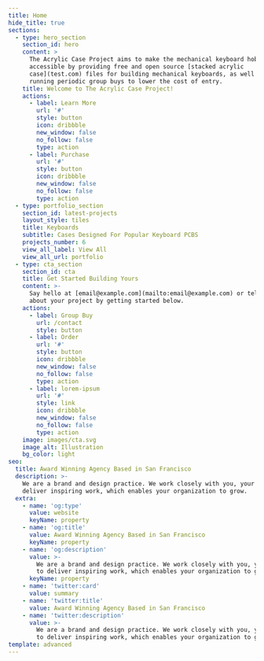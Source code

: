 ```yaml
---
title: Home
hide_title: true
sections:
  - type: hero_section
    section_id: hero
    content: >
      The Acrylic Case Project aims to make the mechanical keyboard hobby more
      accessible by providing free and open source [stacked acrylic
      case](test.com) files for building mechanical keyboards, as well as
      running periodic group buys to lower the cost of entry.
    title: Welcome to The Acrylic Case Project!
    actions:
      - label: Learn More
        url: '#'
        style: button
        icon: dribbble
        new_window: false
        no_follow: false
        type: action
      - label: Purchase
        url: '#'
        style: button
        icon: dribbble
        new_window: false
        no_follow: false
        type: action
  - type: portfolio_section
    section_id: latest-projects
    layout_style: tiles
    title: Keyboards
    subtitle: Cases Designed For Popular Keyboard PCBS
    projects_number: 6
    view_all_label: View All
    view_all_url: portfolio
  - type: cta_section
    section_id: cta
    title: Get Started Building Yours
    content: >-
      Say hello at [email@example.com](mailto:email@example.com) or tell us more
      about your project by getting started below.
    actions:
      - label: Group Buy
        url: /contact
        style: button
      - label: Order
        url: '#'
        style: button
        icon: dribbble
        new_window: false
        no_follow: false
        type: action
      - label: lorem-ipsum
        url: '#'
        style: link
        icon: dribbble
        new_window: false
        no_follow: false
        type: action
    image: images/cta.svg
    image_alt: Illustration
    bg_color: light
seo:
  title: Award Winning Agency Based in San Francisco
  description: >-
    We are a brand and design practice. We work closely with you, your team to
    deliver inspiring work, which enables your organization to grow.
  extra:
    - name: 'og:type'
      value: website
      keyName: property
    - name: 'og:title'
      value: Award Winning Agency Based in San Francisco
      keyName: property
    - name: 'og:description'
      value: >-
        We are a brand and design practice. We work closely with you, your team
        to deliver inspiring work, which enables your organization to grow.
      keyName: property
    - name: 'twitter:card'
      value: summary
    - name: 'twitter:title'
      value: Award Winning Agency Based in San Francisco
    - name: 'twitter:description'
      value: >-
        We are a brand and design practice. We work closely with you, your team
        to deliver inspiring work, which enables your organization to grow.
template: advanced
---
```

